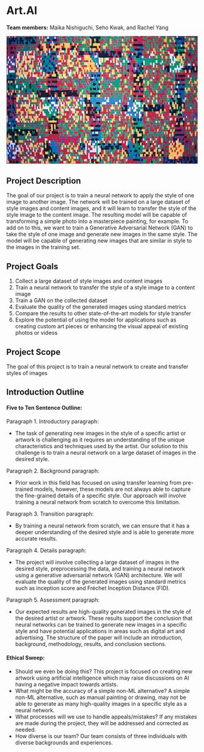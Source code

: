 # Art.AI

**Team members:** Maika Nishiguchi, Seho Kwak, and Rachel Yang

![](cs152.jpg)

## Project Description

The goal of our project is to train a neural network to apply the style of one image to another image. The network will be trained on a large dataset of style images and content images, and it will learn to transfer the style of the style image to the content image. The resulting model will be capable of transforming a simple photo into a masterpiece painting, for example. To add on to this, we want to train a Generative Adversarial Network (GAN) to take the style of one image and generate new images in the same style. The model will be capable of generating new images that are similar in style to the images in the training set.

## Project Goals

1. Collect a large dataset of style images and content images
2. Train a neural network to transfer the style of a style image to a content image
3. Train a GAN on the collected dataset 
4. Evaluate the quality of the generated images using standard metrics
5. Compare the results to other state-of-the-art models for style transfer
6. Explore the potential of using the model for applications such as creating custom art pieces or enhancing the visual appeal of existing photos or videos

## Project Scope
The goal of this project is to train a neural network to create and transfer styles of images

## Introduction Outline
#### Five to Ten Sentence Outline:
Paragraph 1. Introductory paragraph: 
- The task of generating new images in the style of a specific artist or artwork is challenging as it requires an understanding of the unique characteristics and techniques used by the artist. Our solution to this challenge is to train a neural network on a large dataset of images in the desired style.

Paragraph 2. Background paragraph: 
- Prior work in this field has focused on using transfer learning from pre-trained models, however, these models are not always able to capture the fine-grained details of a specific style. Our approach will involve training a neural network from scratch to overcome this limitation.

Paragraph 3. Transition paragraph: 
- By training a neural network from scratch, we can ensure that it has a deeper understanding of the desired style and is able to generate more accurate results.

Paragraph 4. Details paragraph: 
- The project will involve collecting a large dataset of images in the desired style, preprocessing the data, and training a neural network using a generative adversarial network (GAN) architecture. We will evaluate the quality of the generated images using standard metrics such as inception score and Fréchet Inception Distance (FID).

Paragraph 5. Assessment paragraph: 
- Our expected results are high-quality generated images in the style of the desired artist or artwork. These results support the conclusion that neural networks can be trained to generate new images in a specific style and have potential applications in areas such as digital art and advertising. The structure of the paper will include an introduction, background, methodology, results, and conclusion sections.

#### Ethical Sweep:
- Should we even be doing this? This project is focused on creating new artwork using artificial intelligence which may raise discussions on AI having a negative impact towards artists. 
- What might be the accuracy of a simple non-ML alternative? A simple non-ML alternative, such as manual painting or drawing, may not be able to generate as many high-quality images in a specific style as a neural network.
- What processes will we use to handle appeals/mistakes? If any mistakes are made during the project, they will be addressed and corrected as needed.
- How diverse is our team? Our team consists of three individuals with diverse backgrounds and experiences.
